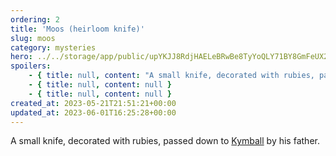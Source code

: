 ```yaml
---
ordering: 2
title: 'Moos (heirloom knife)'
slug: moos
category: mysteries
hero: ../../storage/app/public/upYKJJ8RdjHAELeBRwBe8TyYoQLY71BY8GmFeUX2.jpg
spoilers:
    - { title: null, content: "A small knife, decorated with rubies, passed down to [Kymball](/category/characters/kymball) by his father.\r\n\r\nIn her notes, [Cat](/category/characters/cat) mentioned she is sure her father's knife was stolen by [Kto ti:Mbr](/category/characters/mubarr). [Davi's](/category/characters/davi) parents believe he took it when he left [Tessyas](/category/planets-cities/tessyas), but he doesn't have it." }
    - { title: null, content: null }
    - { title: null, content: null }
created_at: 2023-05-21T21:51:21+00:00
updated_at: 2023-06-01T16:25:28+00:00
---
```

A small knife, decorated with rubies, passed down to [Kymball](/category/characters/kymball) by his father.